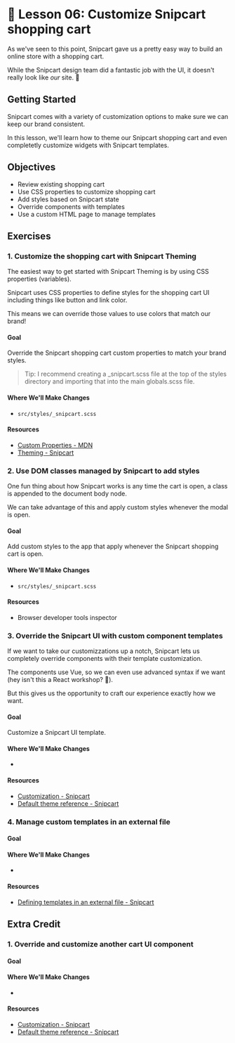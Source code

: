 # 📓 Lesson 06: Customize Snipcart shopping cart

As we've seen to this point, Snipcart gave us a pretty easy way to build an online store with a shopping cart.

While the Snipcart design team did a fantastic job with the UI, it doesn't really look like _our_ site. 🤔

## Getting Started

Snipcart comes with a variety of customization options to make sure we can keep our brand consistent.

In this lesson, we'll learn how to theme our Snipcart shopping cart and even completetly customize widgets with Snipcart templates.

## Objectives
* Review existing shopping cart
* Use CSS properties to customize shopping cart
* Add styles based on Snipcart state
* Override components with templates
* Use a custom HTML page to manage templates

## Exercises

### 1. Customize the shopping cart with Snipcart Theming

The easiest way to get started with Snipcart Theming is by using CSS properties (variables).

Snipcart uses CSS properties to define styles for the shopping cart UI including things like button and link color.

This means we can override those values to use colors that match our brand!

#### Goal

Override the Snipcart shopping cart custom properties to match your brand styles.

> Tip: I recommend creating a \_snipcart.scss file at the top of the styles directory and importing that into the main globals.scss file.

#### Where We'll Make Changes
* `src/styles/_snipcart.scss`

#### Resources
* [Custom Properties - MDN](https://developer.mozilla.org/en-US/docs/Web/CSS/--*)
* [Theming - Snipcart](https://docs.snipcart.com/v3/setup/theming)

### 2. Use DOM classes managed by Snipcart to add styles

One fun thing about how Snipcart works is any time the cart is open, a class is appended to the document body node.

We can take advantage of this and apply custom styles whenever the modal is open.

#### Goal

Add custom styles to the app that apply whenever the Snipcart shopping cart is open.

#### Where We'll Make Changes
* `src/styles/_snipcart.scss`

#### Resources
* Browser developer tools inspector

### 3. Override the Snipcart UI with custom component templates 

If we want to take our customizzations up a notch, Snipcart lets us completely override components with their template customization.

The components use Vue, so we can even use advanced syntax if we want (hey isn't this a React workshop? 👀).

But this gives us the opportunity to craft our experience exactly how we want.

#### Goal

Customize a Snipcart UI template.

#### Where We'll Make Changes
* 

#### Resources
* [Customization - Snipcart](https://docs.snipcart.com/v3/setup/customization)
* [Default theme reference - Snipcart](https://docs.snipcart.com/v3/themes/default/reference)

### 4. Manage custom templates in an external file



#### Goal



#### Where We'll Make Changes
* 

#### Resources
* [Defining templates in an external file - Snipcart](https://docs.snipcart.com/v3/setup/customization#defining-templates-in-an-external-file)


## Extra Credit

### 1. Override and customize another cart UI component



#### Goal



#### Where We'll Make Changes
* 

#### Resources
* [Customization - Snipcart](https://docs.snipcart.com/v3/setup/customization)
* [Default theme reference - Snipcart](https://docs.snipcart.com/v3/themes/default/reference)
